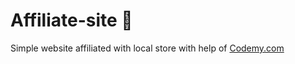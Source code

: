 # Affiliate-site :money_mouth_face:                          
Simple website affiliated with local store
 with help of <a href="http://johnelder.com/">Codemy.com</a>
